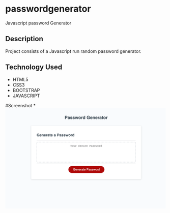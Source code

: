 # passwordgenerator

Javascript password Generator

## Description

Project consists of a Javascript run random password generator.

## Technology Used

- HTML5
- CSS3
- BOOTSTRAP
- JAVASCRIPT

#Screenshot \*![alt text](./img.png "screenshot")
